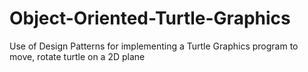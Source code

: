 # Object-Oriented-Turtle-Graphics
 Use of Design Patterns for implementing a Turtle Graphics program to move, rotate turtle on a 2D plane

